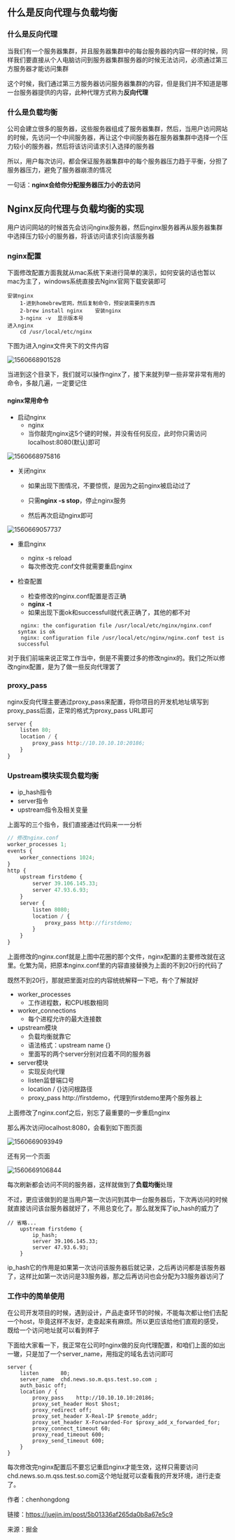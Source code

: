## 什么是反向代理与负载均衡

### 什么是反向代理

当我们有一个服务器集群，并且服务器集群中的每台服务器的内容一样的时候，同样我们要直接从个人电脑访问到服务器集群服务器的时候无法访问，必须通过第三方服务器才能访问集群

这个时候，我们通过第三方服务器访问服务器集群的内容，但是我们并不知道是哪一台服务器提供的内容，此种代理方式称为**反向代理**

### 什么是负载均衡

公司会建立很多的服务器，这些服务器组成了服务器集群，然后，当用户访问网站的时候，先访问一个中间服务器，再让这个中间服务器在服务器集群中选择一个压力较小的服务器，然后将该访问请求引入选择的服务器

所以，用户每次访问，都会保证服务器集群中的每个服务器压力趋于平衡，分担了服务器压力，避免了服务器崩溃的情况

一句话：**nginx会给你分配服务器压力小的去访问**

## Nginx反向代理与负载均衡的实现

用户访问网站的时候首先会访问nginx服务器，然后nginx服务器再从服务器集群中选择压力较小的服务器，将该访问请求引向该服务器

### nginx配置

下面修改配置方面我就从mac系统下来进行简单的演示，如何安装的话也暂以mac为主了，windows系统直接去Nginx官网下载安装即可

```
安装nginx
    1-进到homebrew官网，然后复制命令，预安装需要的东西
    2-brew install nginx    安装nginx
    3-nginx -v  显示版本号
进入nginx
    cd /usr/local/etc/nginx
```

下图为进入nginx文件夹下的文件内容

![1560668901528](../../.vuepress/public/1560668901528.png)

当进到这个目录下，我们就可以操作nginx了，接下来就列举一些非常非常有用的命令，多敲几遍，一定要记住



#### nginx常用命令

- 启动nginx 
  - nginx
  - 当你敲完nginx这5个键的时候，并没有任何反应，此时你只需访问localhost:8080(默认)即可

![1560668975816](../../.vuepress/public/1560668975816.png)

- 关闭nginx

  - 如果出现下图情况，不要惊慌，是因为之前nginx被启动过了

  - 只需**nginx -s stop**，停止nginx服务

  - 然后再次启动nginx即可

![1560669057737](../../.vuepress/public/1560669057737.png)

- 重启nginx 

  - nginx -s reload
  - 每次修改完.conf文件就需要重启nginx

- 检查配置 

  - 检查修改的nginx.conf配置是否正确
  - **nginx -t**
  - 如果出现下面ok和successfull就代表正确了，其他的都不对

  ```
   nginx: the configuration file /usr/local/etc/nginx/nginx.conf syntax is ok
   nginx: configuration file /usr/local/etc/nginx/nginx.conf test is successful
  ```

对于我们前端来说正常工作当中，倒是不需要过多的修改nginx的。我们之所以修改nginx配置，是为了做一些反向代理罢了

### proxy_pass

nginx反向代理主要通过proxy_pass来配置，将你项目的开发机地址填写到proxy_pass后面，正常的格式为proxy_pass URL即可

```js
server {
    listen 80;
    location / {
        proxy_pass http://10.10.10.10:20186;
    }
}
```

### Upstream模块实现负载均衡

- ip_hash指令
- server指令
- upstream指令及相关变量

上面写的三个指令，我们直接通过代码来一一分析

```js
// 修改nginx.conf
worker_processes 1;
events {
    worker_connections 1024;
}
http {
    upstream firstdemo {
        server 39.106.145.33;
        server 47.93.6.93;
    }
    server {
        listen 8080;
        location / {
            proxy_pass http://firstdemo;
        }
    }
}
```

上面修改的nginx.conf就是上图中花圈的那个文件，nginx配置的主要修改就在这里。化繁为简，把原本nginx.conf里的内容直接替换为上面的不到20行的代码了

既然不到20行，那就把里面对应的内容统统解释一下吧，有个了解就好

- worker_processes 
  - 工作进程数，和CPU核数相同
- worker_connections 
  - 每个进程允许的最大连接数
- upstream模块 
  - 负载均衡就靠它
  - 语法格式：upstream name {}
  - 里面写的两个server分别对应着不同的服务器
- server模块 
  - 实现反向代理
  - listen监督端口号
  - location / {}访问根路径
  - proxy_pass http://firstdemo，代理到firstdemo里两个服务器上

上面修改了nginx.conf之后，别忘了最重要的一步重启nginx

那么再次访问localhost:8080，会看到如下图页面

![1560669093949](../../.vuepress/public/1560669093949.png)

还有另一个页面

![1560669106844](../../.vuepress/public/1560669106844.png)

每次刷新都会访问不同的服务器，这样就做到了**负载均衡**处理

不过，更应该做到的是当用户第一次访问到其中一台服务器后，下次再访问的时候就直接访问该台服务器就好了，不用总变化了。那么就发挥了ip_hash的威力了

```
// 省略...
    upstream firstdemo {
        ip_hash;
        server 39.106.145.33;
        server 47.93.6.93;
    }
```

ip_hash它的作用是如果第一次访问该服务器后就记录，之后再访问都是该服务器了，这样比如第一次访问是33服务器，那之后再访问也会分配为33服务器访问了

### 工作中的简单使用

在公司开发项目的时候，遇到设计，产品走查环节的时候，不能每次都让他们去配一个host，毕竟这样不友好，走查起来有麻烦。所以更应该给他们直观的感受，既给一个访问地址就可以看到样子

下面给大家看一下，我正常在公司时nginx做的反向代理配置，和咱们上面的如出一辙，只是加了一个server_name，用指定的域名去访问即可

```
server {
    listen       80;
    server_name  chd.news.so.m.qss.test.so.com ;
    auth_basic off;
    location / {
        proxy_pass    http://10.10.10.10:20186;
        proxy_set_header Host $host;
        proxy_redirect off;
        proxy_set_header X-Real-IP $remote_addr;
        proxy_set_header X-Forwarded-For $proxy_add_x_forwarded_for;
        proxy_connect_timeout 60;
        proxy_read_timeout 600;
        proxy_send_timeout 600;
    }
}
```

每次修改完nginx配置后不要忘记重启nginx才能生效，这样只需要访问chd.news.so.m.qss.test.so.com这个地址就可以查看我的开发环境，进行走查了。

作者：chenhongdong

链接：https://juejin.im/post/5b01336af265da0b8a67e5c9

来源：掘金